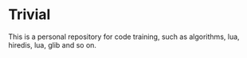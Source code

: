 # Trivial

This is a personal repository for code training, such as algorithms, lua, hiredis,
	 lua, glib and so on.
